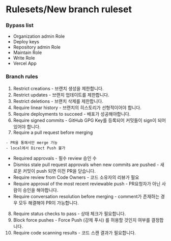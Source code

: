 # Rulesets/New branch ruleset

### Bypass list

- Organization admin Role
- Deploy keys
- Repository admin Role
- Maintain Role
- Write Role
- Vercel App

### Branch rules

1. Restrict creations - 브랜치 생성을 제한합니다.
2. Restrict updates - 브랜치 업데이트를 제한합니다.
3. Restrict deletions - 브랜치 삭제를 제한합니다.
4. Require linear history - 브랜치의 히스토리가 선형적이어야 합니다.
5. Require deployments to succeed - 배포가 성공해야합니다.
6. Require signed commits - GitHub GPG Key를 등록되어 커밋들이 sign이 되어있어야 합니다.
7. Require a pull request before merging

```
- PR을 통해서만 merge 가능
- local에서 Direct Push 불가
```

- Required approvals - 필수 review 승인 수
- Dismiss stale pull request approvals when new commits are pushed - 새로운 커밋이 push 되면 이전 PR을 닫습니다.
- Require review from Code Owners - 코드 소유자의 리뷰가 필요
- Require approval of the most recent reviewable push - PR요청자가 아닌 사람이 승인을 해야합니다.
- Require conversation resolution before merging - comment가 존재하는 경우 모두 해결해야 PR이 가능합니다.

8. Require status checks to pass - 상태 체크가 필요합니다.
9. Block force pushes - Force Push (강제 푸시) 를 허용할 것인지 여부를 결정합니다.
10. Require code scanning results - 코드 스캔 결과가 필요합니다.
